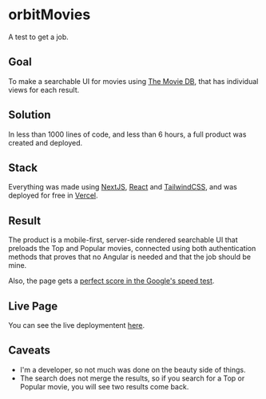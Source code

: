 # orbitMovies
A test to get a job.

## Goal
To make a searchable UI for movies using [The Movie DB](https://www.themoviedb.org/), that has individual views for each result.

## Solution
In less than 1000 lines of code, and less than 6 hours, a full product was created and deployed.

## Stack
Everything was made using [NextJS](https://nextjs.org/), [React](https://reactjs.org/) and [TailwindCSS](https://tailwindcss.com/), and was deployed for free in [Vercel](https://vercel.com/).

## Result
The product is a mobile-first, server-side rendered searchable UI that preloads the Top and Popular movies, connected using both authentication methods that proves that no Angular is needed and that the job should be mine.  

Also, the page gets a [perfect score in the Google's speed test](https://developers.google.com/speed/pagespeed/insights/?url=https%3A%2F%2Forbit-movies.vercel.app%2F&tab=mobile).

## Live Page
You can see the live deploymentent [here](https://orbit-movies.vercel.app/).

## Caveats
- I'm a developer, so not much was done on the beauty side of things. 
- The search does not merge the results, so if you search for a Top or Popular movie, you will see two results come back.
